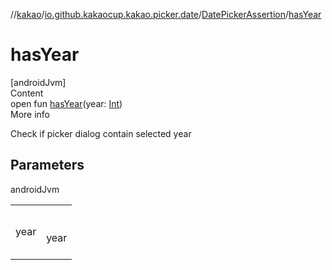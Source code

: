 //[kakao](../../../index.md)/[io.github.kakaocup.kakao.picker.date](../index.md)/[DatePickerAssertion](index.md)/[hasYear](has-year.md)



# hasYear  
[androidJvm]  
Content  
open fun [hasYear](has-year.md)(year: [Int](https://kotlinlang.org/api/latest/jvm/stdlib/kotlin/-int/index.html))  
More info  


Check if picker dialog contain selected year



## Parameters  
  
androidJvm  
  
| | |
|---|---|
| <a name="io.github.kakaocup.kakao.picker.date/DatePickerAssertion/hasYear/#kotlin.Int/PointingToDeclaration/"></a>year| <a name="io.github.kakaocup.kakao.picker.date/DatePickerAssertion/hasYear/#kotlin.Int/PointingToDeclaration/"></a><br><br>year<br><br>|
  
  



